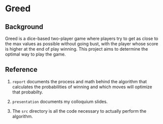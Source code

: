 # Greed

## Background

Greed is a dice-based two-player game where players try to get as close to the max values as possible without going bust, with the player whose score is higher at the end of play winning. This project aims to determine the optimal way to play the game.

## Reference

1. `report` documents the process and math behind the algorithm that calculates the probabilities of winning and which moves will optimize that probabilty.

2. `presentation` documents my colloquium slides.

3. The `src` directory is all the code necessary to actually perform the algorithm.
